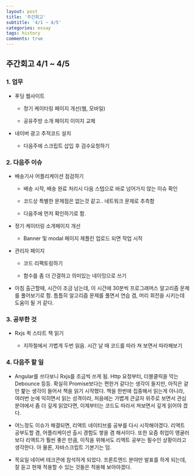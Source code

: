 ```yaml
---
layout: post
title: '주간회고'
subtitle: '4/1 ~ 4/5'
categories: essay
tags: history
comments: true
---
```


## 주간회고 4/1 ~ 4/5

### 1. 업무

-   푸딩 웹사이트

    -   정기 케이터링 페이지 개선(웹, 모바일)

    -   공유주방 소개 페이지 이미지 교체

-   네이버 광고 추적코드 설치

    -   다음주에 스크립트 삽입 후 검수요청하기



### 2. 다음주 이슈

-   배송기사 어플리케이션 점검하기

    -   배송 시작, 배송 완료 처리시 다음 스텝으로 바로 넘어가지 않는 이슈 확인

    -   코드상 특별한 문제점은 없는것 같고.. 네트워크 문제로 추측함

    -   다음주에 먼저 확인하기로 함.

-   정기 케이터링 소개페이지 개선

    -   Banner 및 modal 페이지 제플린 업로드 되면 작업 시작

-   관리자 페이지

    -   코드 리팩토링하기

    -   함수를 좀 더 간결하고 의미있는 네이밍으로 쓰기


-   아침 출근할때, 시간이 조금 남는데, 이 시간에 30분씩 프로그래머스 알고리즘 문제를 풀어보기로 함. 틈틈히 알고리즘 문제를 풀면서 연습 겸, 머리 회전을 시키는데 도움이 될 거 같다. 


### 3. 공부한 것

-   Rxjs 퀵 스타트 책 읽기

    -   지하철에서 가볍게 두번 읽음. 시간 날 때 코드를 따라 쳐 보면서 따라해보기


### 4. 다음주 할 일

-   Angular를 쓰다보니 Rxjs를 조금씩 쓰게 됨. Http 요청부터, 더블클릭을 막는 Debounce 등등. 확실히 Promise보다는 편한거 같다는 생각이 들지만, 아직은 겉만 핥는 생각이 들어서 책을 읽기 시작했다. 책을 한번에 집중해서 읽는게 아니라, 여러번 눈에 익히면서 읽는 성격이라, 처음에는 가볍게 큰글자 위주로 보면서 관심 분야에서 좀 더 깊게 읽었다면, 이제부터는 코드도 따라서 쳐보면서 깊게 읽어야 겠다.

-   어느정도 이슈가 해결되면, 리액트 네이티브를 공부를 다시 시작해야겠다. 리액트 공부도할 겸, 어플리케이션 출시 경험도 쌓을 겸 해서이다. 또한 요즘 취업이 앵귤러보다 리액트가 훨씬 좋은 만큼, 이직을 위해서도 리액트 공부는 필수인 상황이라고 생각한다. 아 물론, 자바스크립트 기본기는 덤.

-   목요일 네이버 테크콘에 참석하게 되었다. 프론트엔드 분야만 발표를 하게 되는데, 잘 듣고 현재 적용할 수 있는 것들은 적용해 보아야겠다. 